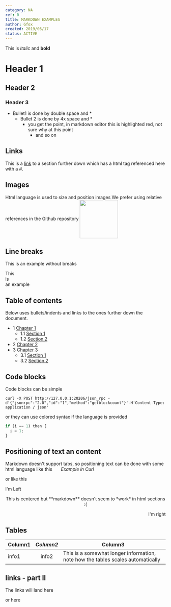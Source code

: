 ```yaml
---
category: NA
ref: 0
title: MARKDOWN EXAMPLES
author: Gfox
created: 2019/05/17
status: ACTIVE
---
```


This is *italic* and **bold** 

# Header 1
## Header 2
### Header 3

  * Bullet1 is done by double space and *
    * Bullet 2 is done by 4x space and *
      * you get the point, in markdown editor this is highlighted red, not sure why at this point
        * and so on
        
        
## Links
This is a [link](#test) to a section further down which has a html tag referenced here with a #.


## Images
Html language is used to size and position images
We prefer using relative references in the Github repository
<img align="center" src="/ASSETS/DERO_LOGO_320x320.png" width="120">

## Line breaks
This
is
an example without breaks

This
</br>
is
</br>
an example


## Table of contents
Below uses bullets/indents and links to the ones further down the document.

  * 1 [Chapter 1](#test)
    * 1.1 [Section 1](#1.1)
    * 1.2 [Section 2](#1.1)
  * 2 [Chapter 2](#1.1)
  * 3 [Chapter 3](#test)
    * 3.1 [Section 1](#1.1)
    * 3.2 [Section 2](#test)
    
    
## Code blocks
Code blocks can be simple
```
curl -X POST http://127.0.0.1:20206/json_rpc -d'{"jsonrpc":"2.0","id":"1","method":"getblockcount"}'-H'Content-Type: application / json'
```
or they can use colored syntax if the language is provided
```python
if (i == 1) then {
  i = 1;
}
````

## Positioning of text an content
Markdown doesn't support tabs, so positioning text can be done with some html language like this
&nbsp;&nbsp;&nbsp;&nbsp;&nbsp;&nbsp;*Example in Curl*

or like this
<p align="left">I'm Left</p>
<p align="center">
This is centered but **markdown** doesn't seem to *work* in html sections :(
</p>
<p align="right">I'm right</p>




## Tables
  
| Column1     | *Column2*           | **Column3**  |
| ------------- |:-------------:| ----- |
| info1 | info2 | This is a somewhat longer information, note how the tables scales automatically |

## links - part II
<a name="test"></a>
The links will land here

<a name="1.1"></a>
or here



